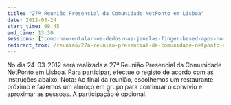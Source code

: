 ```yaml
---
title: "27ª Reunião Presencial da Comunidade NetPonto em Lisboa"
date: 2012-03-24
start_time: 09:45
end_time: 13:30
sessions: ["como-nao-entalar-os-dedos-nas-janelas-finger-based-apps-no-windows-8","uma-introducao-a-asp-net-web-api"]
redirect_from: /reuniao/27a-reuniao-presencial-da-comunidade-netponto-em-lisboa/
---
```

No dia 24-03-2012 será realizada a 27ª Reunião Presencial da Comunidade NetPonto em Lisboa. Para participar, efectue o registo de acordo com as instruções abaixo.
Nota: Ao final da reunião, escolhemos um restaurante próximo e fazemos um almoço em grupo para continuar o convívio e aproximar as pessoas. A participação é opcional.